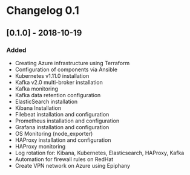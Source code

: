 # Changelog 0.1

## [0.1.0] - 2018-10-19

### Added

- Creating Azure infrastructure using Terraform
- Configuration of components via Ansible
- Kubernetes v1.11.0 installation
- Kafka v2.0 multi-broker installation
- Kafka monitoring
- Kafka data retention configuration
- ElasticSearch installation
- Kibana Installation
- Filebeat installation and configuration
- Prometheus installation and configuration
- Grafana installation and configuration
- OS Monitoring (node_exporter)
- HAProxy installation and configuration
- HAProxy monitoring
- Log rotation for: Kibana, Kubernetes, Elasticsearch, HAProxy, Kafka
- Automation for firewall rules on RedHat
- Create VPN network on Azure using Epiphany
